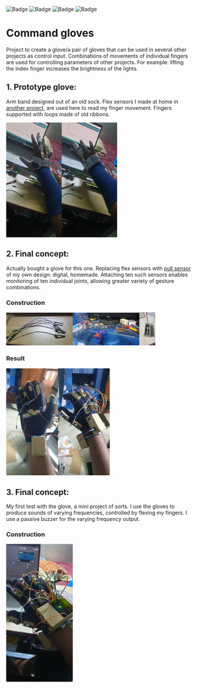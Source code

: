 ![Badge](https://img.shields.io/badge/Concept-Finalised-green)
![Badge](https://img.shields.io/badge/Theory-Completed-green)
![Badge](https://img.shields.io/badge/Prototype-Tested-green)
![Badge](https://img.shields.io/badge/Final%20Version-Finished-green)

# Command gloves

Project to create a glove/a pair of gloves that can be used in several other projects as control input. Combinations of movements of individual fingers are used for controlling parameters of other projects. For example: lifting the index finger increases the brightness of the lights.

## 1. Prototype glove:
Arm band designed out of an old sock. Flex sensors I made at home in [another project](https://github.com/Roboramv2/Random-projects), are used here to read my finger movement. Fingers supported with loops made of old ribbons.

<img src="./images/proto1.jpeg" width="150"/><img src="./images/proto2.jpeg" width="150"/>

## 2. Final concept:
Actually bought a glove for this one. Replacing flex sensors with [pull sensor](https://github.com/Roboramv2/Random-projects) of my own design: digital, homemade. Attaching ten such sensors enables monitoring of ten individual joints, allowing greater variety of gesture combinations.

### Construction
<img src="./images/const1.jpg" width="180"/><img src="./images/const2.jpg" width="180"/><img src="./images/const3.jpg" width="43"/>

### Result
<img src="./images/fincon1.jpg" width="140"/><img src="./images/fincon2.jpg" width="140"/>

## 3. Final concept:
My first test with the glove, a mini project of sorts. I use the gloves to produce sounds of varying frequencies, controlled by flexing my fingers. I use a passive buzzer for the varying frequency output. 

### Construction
<img src="./images/musicglove.jpg" width="180"/>